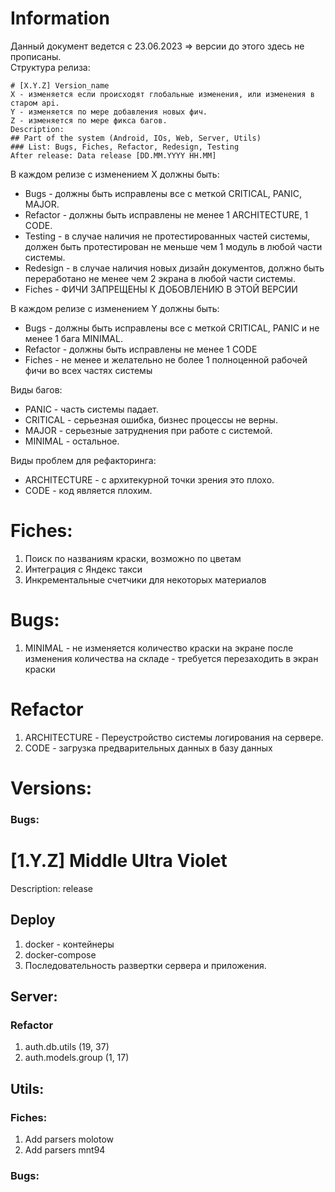 # Information
Данный документ ведется с 23.06.2023 => версии до этого здесь не прописаны.\
Структура релиза:
```
# [X.Y.Z] Version_name 
X - изменяется если происходят глобальные изменения, или изменения в старом api.
Y - изменяется по мере добавления новых фич.
Z - изменяется по мере фикса багов.
Description: 
## Part of the system (Android, IOs, Web, Server, Utils)
### List: Bugs, Fiches, Refactor, Redesign, Testing
After release: Data release [DD.MM.YYYY HH.MM]
```
В каждом релизе с изменением X должны быть:
* Bugs - должны быть исправлены все с меткой CRITICAL, PANIC, MAJOR.
* Refactor - должны быть исправлены не менее 1 ARCHITECTURE, 1 CODE.
* Testing - в случае наличия не протестированных частей системы, должен быть протестирован не меньше чем 1 модуль в любой части системы.
* Redesign - в случае наличия новых дизайн документов, должно быть переработано не менее чем 2 экрана в любой части системы.
* Fiches - ФИЧИ ЗАПРЕЩЕНЫ К ДОБОВЛЕНИЮ В ЭТОЙ ВЕРСИИ

В каждом релизе с изменением Y должны быть:
* Bugs - должны быть исправлены все с меткой CRITICAL, PANIC и не менее 1 бага MINIMAL.
* Refactor - должны быть исправлены не менее 1 CODE
* Fiches - не менее и желательно не более 1 полноценной рабочей фичи во всех частях системы

Виды багов:
* PANIC - часть системы падает.
* CRITICAL - серьезная ошибка, бизнес процессы не верны. 
* MAJOR - серьезные затруднения при работе с системой.
* MINIMAL - остальное.

Виды проблем для рефакторинга:
* ARCHITECTURE - с архитекурной точки зрения это плохо.
* CODE - код является плохим.

# Fiches: 
1. Поиск по названиям краски, возможно по цветам
2. Интеграция с Яндекс такси
3. Инкрементальные счетчики для некоторых материалов

# Bugs: 
1. MINIMAL - не изменяется количество краски на экране после изменения количества на складе - требуется перезаходить в экран краски

# Refactor
1. ARCHITECTURE - Переустройство системы логирования на сервере.
2. CODE - загрузка предварительных данных в базу данных

# Versions:
### Bugs:

# [1.Y.Z] Middle Ultra Violet
Description: release
## Deploy
1. docker - контейнеры 
2. docker-compose 
3. Последовательность развертки сервера и приложения.

## Server:
### Refactor
1. auth.db.utils (19, 37)
2. auth.models.group (1, 17)

## Utils:
### Fiches:
1. Add parsers molotow
2. Add parsers mnt94

### Bugs:
